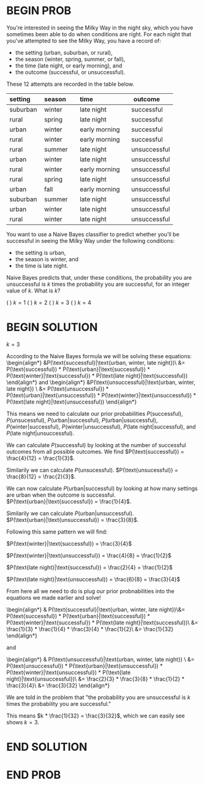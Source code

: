 # BEGIN PROB

You're interested in seeing the Milky Way in the night sky, which you have sometimes been able to do when conditions are right. For each night that you've attempted to see the Milky Way, you have a record of:

-   the setting (urban, suburban, or rural),
-   the season (winter, spring, summer, or fall),
-   the time (late night, or early morning), and
-   the outcome (successful, or unsuccessful).

These $12$ attempts are recorded in the table below.


  |**setting** &emsp;|  **season** &emsp;|  **time** &emsp;&emsp;&emsp;&emsp;&emsp;    |  **outcome** &emsp; |
  |-------------|------------|---------------|--------------|
  |suburban     |winter      |late night     |successful|
  |rural        |spring      |late night     |successful|
  |urban        |winter      |early morning  |successful|
  |rural        |winter      |early morning  |successful|
  |rural        |summer      |late night     |unsuccessful|
  |urban        |winter      |late night     |unsuccessful|
  |rural        |winter      |early morning  |unsuccessful|
  |rural        |spring      |late night     |unsuccessful|
  |urban        |fall        |early morning  |unsuccessful|
  |suburban     |summer      |late night     |unsuccessful|
  |urban        |winter      |late night     |unsuccessful|
  |rural        |winter      |late night     |unsuccessful|


You want to use a Naive Bayes classifier to predict whether you'll be
successful in seeing the Milky Way under the following conditions:

-   the setting is urban,
-   the season is winter, and
-   the time is late night.

Naive Bayes predicts that, under these conditions, the probability you are unsuccessful is $k$ times the probability you are successful, for an integer value of $k$. What is $k$?

( ) $k=1$
( ) $k=2$
( ) $k=3$
( ) $k=4$

# BEGIN SOLUTION

$k=3$

According to the Naive Bayes formula we will be solving these equations:
\begin{align*}
&P(\text{successful}|\text{urban, winter, late night})\\ &= P(\text{successful}) * P(\text{urban}|\text{successful}) * P(\text{winter}|\text{successful}) * P(\text{late night}|\text{successful})
\end{align*}
and 
\begin{align*}
&P(\text{unsuccessful}|\text{urban, winter, late night}) \\
&= P(\text{unsuccessful}) * P(\text{urban}|\text{unsuccessful}) * P(\text{winter}|\text{unsuccessful}) * P(\text{late night}|\text{unsuccessful})
\end{align*}

This means we need to calculate our prior probabilities $P(\text{successful})$, $P(\text{unsucessful})$, $P(\text{urban}|\text{successful})$, $P(\text{urban}|\text{usuccessful})$, $P(\text{winter}|\text{successful})$, $P(\text{winter}|\text{unsuccessful})$, $P(\text{late night}|\text{successful})$, and $P(\text{late night}|\text{unsuccessful})$.

We can calculate $P(\text{successful})$ by looking at the number of successful outcomes from all possible outcomes. We find $P(\text{successful}) = \frac{4}{12} = \frac{1}{3}$.

Similarily we can calculate $P(\text{unsucessful})$. $P(\text{unsucessful}) = \frac{8}{12} = \frac{2}{3}$.

We can now calculate $P(\text{urban}|\text{successful})$ by looking at how many settings are urban when the outcome is successful. $P(\text{urban}|\text{successful}) = \frac{1}{4}$.

Similarily we can calculate $P(\text{urban}|\text{unsuccessful})$. $P(\text{urban}|\text{unsuccessful}) = \frac{3}{8}$.

Following this same pattern we will find:

$P(\text{winter}|\text{successful}) = \frac{3}{4}$

$P(\text{winter}|\text{unsuccessful}) = \frac{4}{8} = \frac{1}{2}$

$P(\text{late night}|\text{successful}) = \frac{2}{4} = \frac{1}{2}$

$P(\text{late night}|\text{unsuccessful}) = \frac{6}{8} = \frac{3}{4}$

From here all we need to do is plug our prior probnabilities into the equations we made earlier and solve!

\begin{align*}
& P(\text{successful}|\text{urban, winter, late night})\\&= P(\text{successful}) * P(\text{urban}|\text{successful}) * P(\text{winter}|\text{successful}) * P(\text{late night}|\text{successful})\\
&= \frac{1}{3} * \frac{1}{4} * \frac{3}{4} * \frac{1}{2}\\
&= \frac{1}{32}
\end{align*}

and

\begin{align*}
& P(\text{unsuccessful}|\text{urban, winter, late night}) \\ &= P(\text{unsuccessful}) * P(\text{urban}|\text{unsuccessful}) * P(\text{winter}|\text{unsuccessful}) * P(\text{late night}|\text{unsuccessful})\\
&= \frac{2}{3} * \frac{3}{8} * \frac{1}{2} * \frac{3}{4}\\
&= \frac{3}{32}
\end{align*}

We are told in the problem that "the probability you are unsuccessful is $k$ times the probability you are successful."

This means $k * \frac{1}{32} = \frac{3}{32}$, which we can easily see shows $k = 3$.

# END SOLUTION

# END PROB